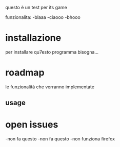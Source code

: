 
questo è un test per its game

funzionalita:
-blaaa
-ciaooo
-bhooo
#  installazione

per installare qu7esto programma bisogna...

# roadmap

le funzionalità che verranno implementate
## usage

# open issues
-non fa questo
-non fa questo
-non funziona firefox
